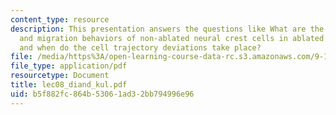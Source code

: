 ```yaml
---
content_type: resource
description: This presentation answers the questions like What are the cell trajectories
  and migration behaviors of non-ablated neural crest cells in ablated embryos? Where
  and when do the cell trajectory deviations take place?
file: /media/https%3A/open-learning-course-data-rc.s3.amazonaws.com/9-18-developmental-neurobiology-spring-2005/b5f882fc864b53061ad32bb794996e96_lec08_diand_kul.pdf
file_type: application/pdf
resourcetype: Document
title: lec08_diand_kul.pdf
uid: b5f882fc-864b-5306-1ad3-2bb794996e96
---
```

